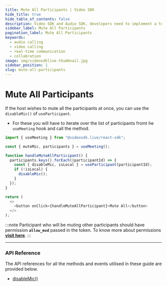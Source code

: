 ```yaml
---
title: Mute All Participants | Video SDK
hide_title: true
hide_table_of_contents: false
description: Video SDK and Audio SDK, developers need to implement a token server. This requires efforts on both the front-end and backend.
sidebar_label: Mute All Participants
pagination_label: Mute All Participants
keywords:
  - audio calling
  - video calling
  - real-time communication
  - collabration
image: img/videosdklive-thumbnail.jpg
sidebar_position: 1
slug: mute-all-participants
---
```


# Mute All Participants

If the host wishes to mute all the participants at once, you can use the `disableMic()` of `useParticipant`.

- For these you will have to iterate over the list of participants fromt he `useMeeting` hook and call the method.

```javascript
import { useMeeting } from "@videosdk.live/react-sdk";

const { muteMic, participants } = useMeeting();

function handleMuteAllParticipant() {
  participants.keys().forEach((participantId) => {
    const { disableMic, isLocal } = useParticipant(participantId);
    if (!isLocal) {
      disableMic();
    }
  });
}

return (
  <>
    <button onClick={handleMuteAllParticipant}>Mute All</button>
  </>
);
```

:::note
Participant who will be muting other participants should have permission **`allow_mod`** passed in the token. To know more about permissions [**visit here**](/react/guide/video-and-audio-calling-api-sdk/authentication-and-token).
:::

---

### API Reference

The API references for all the methods and events utilised in these guide are provided below.

- [disableMic()](/react/api/sdk-reference/use-participant/methods#disablemic)

